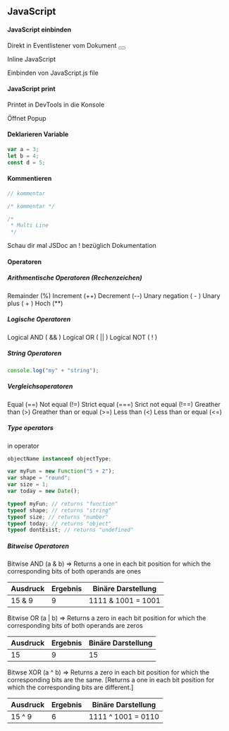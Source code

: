 ## JavaScript

#### JavaScript einbinden

Direkt in Eventlistener vom Dokument
<button onlick="function();"></button>

Inline JavaScript

<script>
console.log('Hello World!')
</script>

Einbinden von JavaScript.js file

<script type="text/javascript" src="/pfad/zum/skript.js"></script>

#### JavaScript print

Printet in DevTools in die Konsole

<script>
console.log('Hello World!')
</script>

Öffnet Popup

<script>
aleart('Hello World!')
</script>

#### Deklarieren Variable

```javascript
var a = 3;
let b = 4;
const d = 5;
```

#### Kommentieren

```javascript
// kommentar

/* kommentar */

/*
 * Multi Line
 */
```

Schau dir mal JSDoc an ! bezüglich Dokumentation

#### Operatoren

##### Arithmentische Operatoren (Rechenzeichen)

Remainder (%)
Increment (++)
Decrement (--)
Unary negation ( - )
Unary plus ( + )
Hoch (\*\*)

##### Logische Operatoren

Logical AND ( && )
Logical OR ( || )
Logical NOT ( ! )

##### String Operatoren

```javascript
console.log("my" + "string");
```

##### Vergleichsoperatoren

Equal (==)
Not equal (!=)
Strict equal (===)
Srict not equal (!==)
Greather than (>)
Greather than or equal (>=)
Less than (<)
Less than or equal (<=)

##### Type operators

in operator

```javascript
objectName instanceof objectType;
```

```javascript
var myFun = new Function("5 + 2");
var shape = "round";
var size = 1;
var today = new Date();

typeof myFun; // returns "function"
typeof shape; // returns "string"
typeof size; // returns "number"
typeof today; // returns "object"
typeof dontExist; // returns "undefined"
```

##### Bitweise Operatoren

Bitwise AND (a & b) 
=> Returns a one in each bit position for which the corresponding bits of both operands are ones

| Ausdruck | Ergebnis | Binäre Darstellung |
|----------|----------|--------------------|
| 15 & 9   | 9        | 1111 & 1001 = 1001 |

Bitwise OR (a | b)
=> Returns a zero in each bit position for which the corresponding bits of both operands are zeros

| Ausdruck | Ergebnis | Binäre Darstellung |
|----------|----------|--------------------|
| 15 | 9   | 15       | 1111 | 1001 = 1111 |


Bitwse XOR (a ^ b)
=> Returns a zero in each bit position for which the corresponding bits are the same.
[Returns a one in each bit position for which the corresponding bits are different.]

| Ausdruck | Ergebnis | Binäre Darstellung |
|----------|----------|--------------------|
| 15 ^ 9   | 6        | 1111 ^ 1001 = 0110 |

